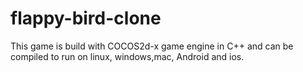 # flappy-bird-clone

This game is build with COCOS2d-x game engine in
C++ and can be compiled to run on linux, windows,mac, 
Android and ios. 
